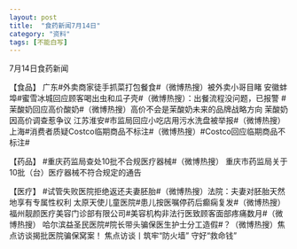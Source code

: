 ```yaml
---
layout: post
title:  "食药新闻7月14日"
category: "资料"
tags: [不能白写]
---
```

7月14日食药新闻

【食品】
广东#外卖商家徒手抓菜打包餐食#（微博热搜）被外卖小哥目睹
安徽蚌埠#蜜雪冰城回应顾客喝出虫和瓜子壳#（微博热搜）：出餐流程没问题，已报警
#茉酸奶回应高价酸奶#（微博热搜）高价不会是茉酸奶未来的品牌战略方向 茉酸奶因高价调查惹争议
江苏淮安#市监局回应小吃店用污水洗盘被举报#（微博热搜）
上海#消费者质疑Costco临期商品不标注#（微博热搜）#Costco回应临期商品不标注#

【药品】
#重庆药监局查处10批不合规医疗器械#（微博热搜） 重庆市药监局关于10批（台）医疗器械不符合规定的通告

【医疗】
#试管失败医院拒绝返还夫妻胚胎#（微博热搜）法院：夫妻对胚胎天然地享有专属性权利
太原天使儿童医院#患儿按医嘱停药后癫痫复发#（微博热搜）
福州靓颜医疗美容门诊部有限公司#美容机构非法行医致顾客面部疼痛数月#（微博热搜）
哈尔滨益圣民医院#院长带头骗保医生护士分工造假#？（微博热搜）焦点访谈揭批医院骗保窝案！ 焦点访谈丨筑牢“防火墙” 守好“救命钱”